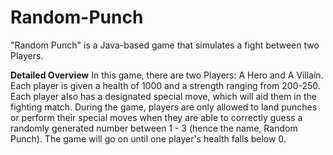 # Random-Punch
"Random Punch" is a Java-based game that simulates a fight between two Players.

**Detailed Overview**
In this game, there are two Players: A Hero and A Villain. Each player is given a health of 1000
and a strength ranging from 200-250. Each player also has a designated special move, which will
aid them in the fighting match. During the game, players are only allowed to land punches or
perform their special moves when they are able to correctly guess a randomly generated number between
1 - 3 (hence the name, Random Punch). The game will go on until one player's health falls below 0.
